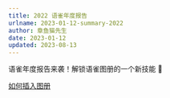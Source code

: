 ```yaml
---
title: 2022 语雀年度报告
urlname: 2023-01-12-summary-2022
author: 章鱼猫先生
date: 2023-01-12
updated: 2023-08-13
---
```


语雀年度报告来袭！解锁语雀图册的一个新技能 👏

[如何插入图册](https://www.yuque.com/yuque/gpvawt/kto0b55men1k7m9q?view=doc_embed)
